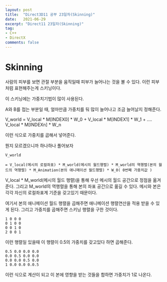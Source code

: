 ```yaml
---
layout: post
title:  "Direct3D11 공부 23일차(Skinning)"
date:   2021-06-29
excerpt: "Direct11 23일차(Skinning)"
tag:
- C++
- DirectX
comments: false
---
```


# Skinning
사람의 피부를 보면 관절 부분을 움직일때 피부가 늘어나는 것을 볼 수 있다. 이런 피부처럼 표현해주는게 스키닝이다.

이 스키닝에는 가중치기법이 많이 사용된다.

A와 B를 접는 부분일 때, 얼마만큼 가중치를 둬 많이 늘어나고 조금 늘어날지 정해준다.

V_world = V_local * M[INDEX0] * W_0 + V_local * M[INDEX1] * W_1 + .... V_local * M[INDEXn] * W_n

이런 식으로 가중치를 곱해서 넣어준다. 

뭔지 모르겠으니까 하나하나 풀어보자

```
V_world 

= V_local(메시의 로컬좌표) * M_world(메시의 월드행렬) * M_world의 역행렬(본의 월드의 역행렬) * M_Animation(본의 애니메이션 월드행렬) * W_0( 0번째 가중치값 )
```
V_local * M_world(메시의 월드 행렬)을 통해 우선 메시의 월드 공간으로 정점을 옮겨준다. 그리고 M_world의 역행렬을 통해 본의 좌표 공간으로 옮길 수 있다. 메시와 본은 각각 자신의 로컬좌표계 기준을 갖고있기 때문이다.

여기서 본의 애니메이션 월드 행렬을 곱해주면 애니메이션 행렬연산을 적용 받을 수 있게 된다. 그리고 가중치를 곱해주면 스키닝 행렬을 구한 것이다.

```
1 0 0 0
0 1 0 0
0 0 1 0
2 0 0 1
```
이런 행렬일 있을때 이 행렬이 0.5의 가중치를 갖고있다 하면 곱해준다.

```
0.5 0.0 0.0 0.0
0.0 0.5 0.0 0.0 
0.0 0.0 0.5 0.0
1 0.0 0.0 0.0.5
```
이런 식으로 계산이 되고 이 본에 영향을 받는 것들을 합하면 가중치가 1로 나온다.
